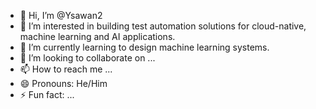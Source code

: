 - 👋 Hi, I’m @Ysawan2
- 👀 I’m interested in building test automation solutions for cloud-native, machine learning and AI applications.
- 🌱 I’m currently learning to design machine learning systems.
- 💞️ I’m looking to collaborate on ...
- 📫 How to reach me ...
- 😄 Pronouns: He/Him
- ⚡ Fun fact: ...

<!---
Ysawan2/Ysawan2 is a ✨ special ✨ repository because its `README.md` (this file) appears on your GitHub profile.
You can click the Preview link to take a look at your changes.
--->
